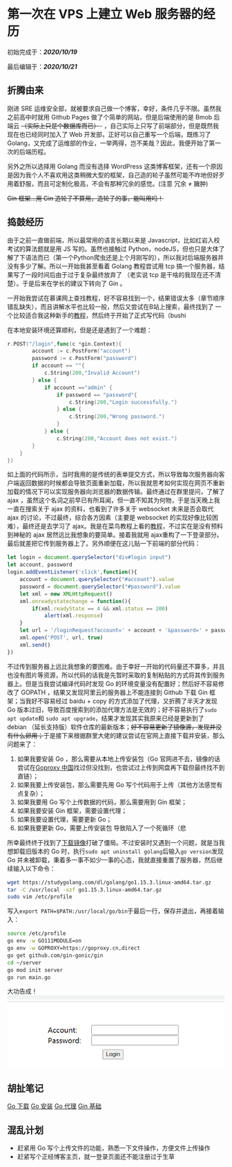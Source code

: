 # 第一次在 VPS 上建立 Web 服务器的经历

初始完成于：***2020/10/19***

最后编辑于：***2020/10/21***

## 折腾由来

刚进 SRE 运维安全部，就被要求自己做一个博客，幸好，条件几乎不限。虽然我之前高中时就用 Github Pages 做了个简单的网站，但是后端使用的是 Bmob 后端云 ~~（实际上只是个数据库而已）~~- ，自己实际上只写了前端部分，但是既然我现在也已经同时加入了 Web 开发部，正好可以自己重写一个后端，既练习了 Golang，又完成了运维部的作业，一举两得，岂不美哉？因此，我便开始了第一次的后端历程。

另外之所以选择用 Golang 而没有选择 WordPress 这类博客框架，还有一个原因是因为我个人不喜欢用这类稍微大型的框架，自己造的轮子虽然可能不咋地但好歹用着舒服，而且可定制化极高，不会有那种冗余的感觉。(注意 冗余 ≠ 臃肿) 

~~Gin 框架...用 Gin 造轮子不算用，造轮子的事，能叫用吗！~~

## 捣鼓经历

由于之前一直做前端，所以最常用的语言长期以来是 Javascript，比如红岩入校考试的算法题就是用 JS 写的。虽然也接触过 Python，nodeJS，但也只是大体了解了下语法而已（第一个Python爬虫还是上个月刚写的），所以我对后端服务器并没有多少了解。所以一开始我甚至看着 Golang 教程尝试用 tcp 搞一个服务器，结果写了一段时间后由于过于复杂最终放弃了 （老实说 tcp 是干啥的我现在还不清楚）。于是后来在学长的建议下转向了 Gin 。

一开始我尝试在慕课网上查找教程，好不容易找到一个，结果错误太多（章节顺序错乱缺失），而且讲解水平也比较一般，然后又尝试在B站上搜索，最终找到了 一个比较适合我这种新手的[教程](https://www.bilibili.com/video/BV1RJ411a7iL)，然后终于开始了正式写代码（bushi

在本地安装环境还算顺利，但是还是遇到了一个难题：
```go
r.POST("/login",func(c *gin.Context){
		account := c.PostForm("account")
		password := c.PostForm("password")
		if account == ""{
			c.String(200,"Invalid Account")
		} else {
			if account =="admin" {
				if password == "password"{
					c.String(200,"Login successfully.")
				} else {
					c.String(200,"Wrong password.")
				}
			} else {
				c.String(200,"Account does not exist.")
		}
	}
})
```
如上面的代码所示，当时我用的是传统的表单提交方式，所以导致每次服务器向客户端返回数据的时候都会导致页面重新加载，所以我就思考如何实现在网页不重新加载的情况下可以实现服务器向浏览器的数据传输。最终通过在群里提问，了解了 ajax ，虽然这个名词之前早已有所耳闻，但一直不知其为何物，于是当天晚上我一直在搜索关于 ajax 的资料，也看到了许多关于 websocket 未来是否会取代 ajax 的讨论，不过最终，综合各方因素（主要是 websocket 的实现好像比较困难），最终还是去学习了 ajax。我是在菜鸟教程上看的[教程](https://www.runoob.com/ajax/ajax-tutorial.html)，不过实在是没有预料到神秘的 ajax 居然远比我想象的要简单。接着我就用 ajax重构了一下登录部分。最后就差把它传到服务器上了。另外顺便在这儿贴一下前端的部分代码：

```javascript
let login = document.querySelector("div#login input")
let account, password
login.addEventListener('click',function(){
    account = document.querySelector("#account").value
    password = document.querySelector("#password").value
    let xml = new XMLHttpRequest()
    xml.onreadystatechange = function(){
        if(xml.readyState == 4 && xml.status == 200)
            alert(xml.response)
    }
    let url = '/loginRequest?account=' + account + '&password=' + password
    xml.open('POST', url, true)
    xml.send()
})
```

不过传到服务器上远比我想象的要困难。由于幸好一开始的代码量还不算多，并且也没有图片等资源，所以代码的话我是先暂时采取的复制粘贴的方式将其传到服务器上。但是当我尝试编译代码时发现 Go 的环境变量没有配置好；然后好不容易修改了 GOPATH ，结果又发现阿里云的服务器上不能连接到 Github 下载 Gin 框架；当我好不容易经过 baidu +  copy 的方式添加了代理，又折腾了半天才发现 Go 版本过旧，导致百度搜索到的添加代理方法是无效的；好不容易执行了`sudo apt update`和 `sudo apt upgrade`，结果才发现其实我原来已经是更新到了 debian （延长支持版）软件仓库的最新版本；~~好不容易更新了镜像源，发现并没有什么卵用；~~于是接下来根据群里大佬的建议尝试在官网上直接下载并安装，那么问题来了：
1. 如果我要安装 Go ，那么需要从本地上传安装包（Go 官网进不去，镜像的话尝试在[Goproxy 中国](https://goproxy.cn/)找过但没找到，也尝试过上传到网盘再下载但最终找不到直链）；
2. 如果我要上传安装包，那么需要先用 Go 写个代码用于上传（其他方法感觉有点复杂）；
3. 如果我要用 Go 写个上传数据的代码，那么需要用到 Gin 框架；
4. 如果我要安装 Gin 框架，需要设置代理；
5. 如果我要设置代理，需要更新 Go；
6. 如果我要更新 Go，需要上传安装包
导致陷入了一个死循环（悲

所幸最终终于找到了[下载镜像](https://studygolang.com/dl)打破了僵局。不过安装时又遇到一个问题，就是当我想卸载旧版本的 Go 时，执行`sudo apt uninstall golang`后输入`go version`发现 Go 并未被卸载，秉着多一事不如少一事的心态，我就直接重置了服务器，然后继续输入以下命令：
```bash
wget https://studygolang.com/dl/golang/go1.15.3.linux-amd64.tar.gz
tar -C /usr/local -xzf go1.15.3.linux-amd64.tar.gz
sudo vim /etc/profile
```
写入`export PATH=$PATH:/usr/local/go/bin`于最后一行，保存并退出，再接着输入：
```bash
source /etc/profile
go env -w GO111MODULE=on
go env -w GOPROXY=https://goproxy.cn,direct
go get github.com/gin-gonic/gin
cd ~/server
go mod init server
go run main.go
```
大功告成！
![效果图](/statics/images/blog/1/1.gif)

## 胡扯笔记

[Go 下载](https://studygolang.com/dl) [Go 安装](https://golang.org/doc/install) [Go 代理](https://goproxy.cn/) [Gin 基础](https://www.bilibili.com/video/BV1RJ411a7iL)

##  混乱计划

- 赶紧用 Go 写个上传文件的功能，熟悉一下文件操作，方便文件上传操作
- 赶紧写个正经博客主页，就一登录页面还不能注册过于生草
